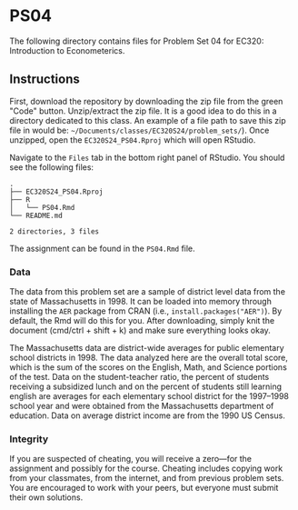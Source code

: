 # PS04

The following directory contains files for Problem Set 04 for EC320: Introduction to Econometerics.


## Instructions

First, download the repository by downloading the zip file from the green "Code" button. Unzip/extract the zip file. It is a good idea to do this in a directory dedicated to this class. An example of a file path to save this zip file in would be: `~/Documents/classes/EC320S24/problem_sets/`). Once unzipped, open the `EC320S24_PS04.Rproj` which will open RStudio.

Navigate to the `Files` tab in the bottom right panel of RStudio. You should see the following files:

```
.
├── EC320S24_PS04.Rproj
├── R
│   └── PS04.Rmd
└── README.md

2 directories, 3 files
```

The assignment can be found in the `PS04.Rmd` file. 

### Data

The data from this problem set are a sample of district level data from the state of Massachusetts in 1998. It can be loaded into memory through installing the `AER` package from CRAN (i.e., `install.packages("AER")`). By default, the Rmd will do this for you. After downloading, simply knit the document (cmd/ctrl + shift + k) and make sure everything looks okay.

The Massachusetts data are district-wide averages for public elementary school districts in 1998. The data analyzed here are the overall total score, which is the sum of the scores on the English, Math, and Science portions of the test. Data on the student-teacher ratio, the percent of students receiving a subsidized lunch and on the percent of students still learning english are averages for each elementary school district for the 1997–1998 school year and were obtained from the Massachusetts department of education. Data on average district income are from the 1990 US Census.

### Integrity

If you are suspected of cheating, you will receive a zero—for the assignment and possibly for the course. Cheating includes copying work from your classmates, from the internet, and from previous problem sets. You are encouraged to work with your peers, but everyone must submit their own solutions.

